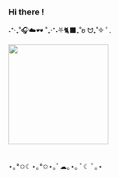 ### Hi there !
˖⁺‧₊˚🎧☁️🕶️ ˚₊‧⁺˖⛧🐈‍⬛₊˚ʚ ᗢ₊˚✧ ﾟ.

<img src="https://github.com/LauraNguy3n/LauraNguy3n/assets/137196500/8bf1505c-98ec-4d5a-9167-826a1d82ffc8" height = "200" width = "200">




<!--
**LauraNguy3n/LauraNguy3n** is a ✨ _special_ ✨ repository because its `README.md` (this file) appears on your GitHub profile.

Here are some ideas to get you started:

- 🔭 I’m currently working on ...
- 🌱 I’m currently learning ...
- 👯 I’m looking to collaborate on ...
- 🤔 I’m looking for help with ...
- 💬 Ask me about ...
- 📫 How to reach me: ...
- 😄 Pronouns: ...
- ⚡ Fun fact: ...
-->⠀⠀⠀

<br> ⋆｡°✩☾⋆｡°✩⋆｡ﾟ☁︎｡⋆｡ ﾟ☾ ﾟ｡⋆

